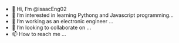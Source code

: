 - 👋 Hi, I’m @isaacEng02
- 👀 I’m interested in learning Pythong and Javascript programming...
- 🌱 I’m working as an electronic engineer ...
- 💞️ I’m looking to collaborate on ...
- 📫 How to reach me ...

<!---
isaacEng02/isaacEng02 is a ✨ special ✨ repository because its `README.md` (this file) appears on your GitHub profile.
You can click the Preview link to take a look at your changes.
--->
